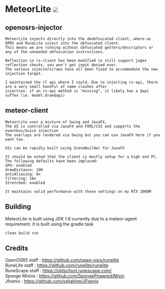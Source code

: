 # MeteorLite ![](https://i.imgur.com/Y6ghBw3.png) 

## openosrs-injector
```
MeteorLite injects directly into the deobfuscated client, where-as OPRS and RuneLite inject into the obfuscated client.
This means we are running without obfuscated getters/descriptors or any of the unneeded obfuscation instructions.

Reflection in rs-client has been modified to still support jagex reflection checks, you won't get input denied ever.
The various injectors/raws have all been fixed to accommodate the new injection target.

I maintained the rl api where I could. Due to injecting rs-api, there are a very small handful of name clashes after
injection. if an rs-api method is "missing", it likely has a $api suffex (ie. model.draw$api)
```

## meteor-client
```
MeteorLite uses a mixture of Swing and JavaFX. 
The UI is controlled via JavaFX and FXML/CSS and supports the eventbus/Guice injection
The overlays are rendered via Swing but you can use JavaFX here if you want too.

UIs can be rapidly built using SceneBuilder for JavaFX

It should be noted that the client is mostly setup for a high end PC. The following defaults have been implaced:
GPU: enabled
drawDistance: 100
antiAliasing: 8x
filtering: 16x
Stretched: enabled

It maintains solid performance with these settings on my RTX 2060M
```

## Building
MeteorLite is built using JDK 1.8 currently due to a meteor-agent requirement.
It is built using the gradle task
```
clean build run
```

## Credits  
OpenOSRS staff :  https://github.com/open-osrs/runelite  
RuneLite staff :  https://github.com/runelite/runelite  
RuneScape staff :  https://oldschool.runescape.com/  
Sponge Mixins :  https://github.com/SpongePowered/Mixin  
Jfoenix :  https://github.com/sshahine/JFoenix  
